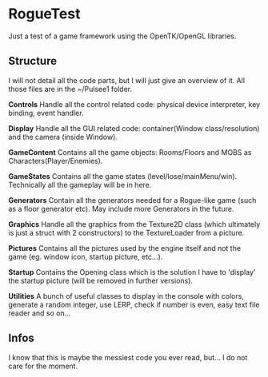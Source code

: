 # RogueTest
Just a test of a game framework using the OpenTK/OpenGL libraries.

## Structure
I will not detail all the code parts, but I will just give an overview of it.
All those files are in the ~/Pulsee1 folder.

**Controls**
Handle all the control related code: physical device interpreter, key binding, event handler.

**Display**
Handle all the GUI related code: container(Window class/resolution) and the camera (inside Window).

**GameContent**
Contains all the game objects: Rooms/Floors and MOBS as Characters(Player/Enemies).

**GameStates**
Contains all the game states (level/lose/mainMenu/win).
Technically all the gameplay will be in here.

**Generators**
Contain all the generators needed for a Rogue-like game (such as a floor generator etc).
May include more Generators in the future.

**Graphics**
Handle all the graphics from the Texture2D class (which ultimately is just a struct with 2 constructors) to the TextureLoader from a picture.

**Pictures**
Contains all the pictures used by the engine itself and not the game (eg. window icon, startup picture, etc...).

**Startup**
Contains the Opening class which is the solution I have to 'display' the startup picture (will be removed in further versions).

**Utilities**
A bunch of useful classes to display in the console with colors, generate a random integer, use LERP, check if number is even, easy text file reader and so on...

## Infos
I know that this is maybe the messiest code you ever read, but... I do not care for the moment.
